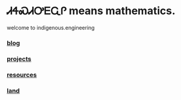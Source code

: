 # ᏗᏎᏍᏗᎤᎬᏩᎵ means mathematics.

welcome to indigenous.engineering

### [blog](https://IndigenousEngineering.github.io/blog/home.html)
### [projects](https://IndigenousEngineering.github.io/projects/all.html)
### [resources](https://IndigenousEngineering.github.io/resources/all.html)
### [land](https://IndigenousEngineering.github.io/resources/land/about.html)
